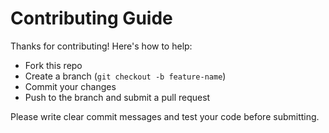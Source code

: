 # Contributing Guide

Thanks for contributing! Here's how to help:

- Fork this repo
- Create a branch (`git checkout -b feature-name`)
- Commit your changes
- Push to the branch and submit a pull request

Please write clear commit messages and test your code before submitting.

